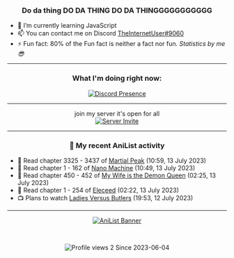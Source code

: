 <div align="center">

### Do da thing DO DA THING DO DA THINGGGGGGGGGGG
</div>

- 🌱 I’m currently learning JavaScript
- 📫 You can contact me on Discord [TheInternetUser#9060](https://discord.com/users/534117072796385300)
- ⚡ Fun fact: 80% of the Fun fact is neither a fact nor fun. _Statistics by me 😎_
<hr>

<div align="center">

### What I'm doing right now:
[![Discord Presence](https://lanyard.cnrad.dev/api/534117072796385300)](https://discord.com/users/534117072796385300)
<hr>

join my server it's open for all <br>
[![Server Invite](https://invidget.switchblade.xyz/bfYgVHxrSs)](https://discord.gg/bfYgVHxrSs)

<hr>
  
### 🌸 My recent AniList activity

</div>

<!-- ANILIST_ACTIVITY:start -->

-   📖 Read chapter 3325 - 3437 of [Martial Peak](https://anilist.co/manga/104494) (10:59, 13 July 2023)
-   📖 Read chapter 1 - 162 of [Nano Machine](https://anilist.co/manga/120980) (10:49, 13 July 2023)
-   📖 Read chapter 450 - 452 of [My Wife is the Demon Queen](https://anilist.co/manga/107966) (02:25, 13 July 2023)
-   📖 Read chapter 1 - 254 of [Eleceed](https://anilist.co/manga/106929) (02:22, 13 July 2023)
-   📺 Plans to watch [Ladies Versus Butlers](https://anilist.co/anime/7148) (19:53, 12 July 2023)

<!-- ANILIST_ACTIVITY:end -->
<hr>

<div align="center">

[![AniList Banner](https://img.anili.st/User/929966)](https://anilist.co/user/TheInternetUser)

<!-- ![Profile views](https://gpvc.arturio.dev/TheInternetUse7) Since 2023-01-09 -->
<br>

![Profile views 2](https://eng8ov7sekpf7ov.m.pipedream.net) Since 2023-06-04

</div>
